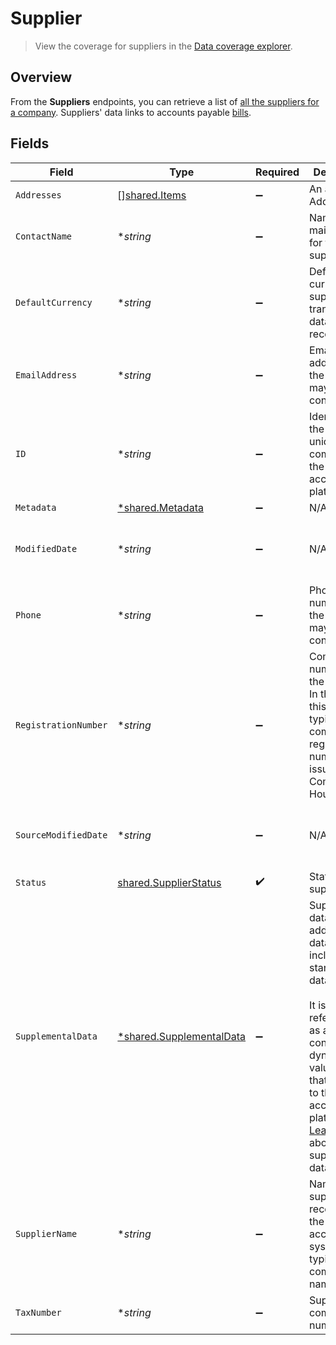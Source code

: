 # Supplier

> View the coverage for suppliers in the <a className="external" href="https://knowledge.codat.io/supported-features/accounting?view=tab-by-data-type&dataType=suppliers" target="_blank">Data coverage explorer</a>.

## Overview

From the **Suppliers** endpoints, you can retrieve a list of [all the suppliers for a company](https://docs.codat.io/accounting-api#/operations/list-suppliers). Suppliers' data links to accounts payable [bills](https://docs.codat.io/accounting-api#/schemas/Bill).


## Fields

| Field                                                                                                                                                                                                                                                                                       | Type                                                                                                                                                                                                                                                                                        | Required                                                                                                                                                                                                                                                                                    | Description                                                                                                                                                                                                                                                                                 | Example                                                                                                                                                                                                                                                                                     |
| ------------------------------------------------------------------------------------------------------------------------------------------------------------------------------------------------------------------------------------------------------------------------------------------- | ------------------------------------------------------------------------------------------------------------------------------------------------------------------------------------------------------------------------------------------------------------------------------------------- | ------------------------------------------------------------------------------------------------------------------------------------------------------------------------------------------------------------------------------------------------------------------------------------------- | ------------------------------------------------------------------------------------------------------------------------------------------------------------------------------------------------------------------------------------------------------------------------------------------- | ------------------------------------------------------------------------------------------------------------------------------------------------------------------------------------------------------------------------------------------------------------------------------------------- |
| `Addresses`                                                                                                                                                                                                                                                                                 | [][shared.Items](../../../pkg/models/shared/items.md)                                                                                                                                                                                                                                       | :heavy_minus_sign:                                                                                                                                                                                                                                                                          | An array of Addresses.                                                                                                                                                                                                                                                                      |                                                                                                                                                                                                                                                                                             |
| `ContactName`                                                                                                                                                                                                                                                                               | **string*                                                                                                                                                                                                                                                                                   | :heavy_minus_sign:                                                                                                                                                                                                                                                                          | Name of the main contact for the supplier.                                                                                                                                                                                                                                                  |                                                                                                                                                                                                                                                                                             |
| `DefaultCurrency`                                                                                                                                                                                                                                                                           | **string*                                                                                                                                                                                                                                                                                   | :heavy_minus_sign:                                                                                                                                                                                                                                                                          | Default currency the supplier's transactional data is recorded in.                                                                                                                                                                                                                          |                                                                                                                                                                                                                                                                                             |
| `EmailAddress`                                                                                                                                                                                                                                                                              | **string*                                                                                                                                                                                                                                                                                   | :heavy_minus_sign:                                                                                                                                                                                                                                                                          | Email address that the supplier may be contacted on.                                                                                                                                                                                                                                        |                                                                                                                                                                                                                                                                                             |
| `ID`                                                                                                                                                                                                                                                                                        | **string*                                                                                                                                                                                                                                                                                   | :heavy_minus_sign:                                                                                                                                                                                                                                                                          | Identifier for the supplier, unique to the company in the accounting platform.                                                                                                                                                                                                              |                                                                                                                                                                                                                                                                                             |
| `Metadata`                                                                                                                                                                                                                                                                                  | [*shared.Metadata](../../../pkg/models/shared/metadata.md)                                                                                                                                                                                                                                  | :heavy_minus_sign:                                                                                                                                                                                                                                                                          | N/A                                                                                                                                                                                                                                                                                         |                                                                                                                                                                                                                                                                                             |
| `ModifiedDate`                                                                                                                                                                                                                                                                              | **string*                                                                                                                                                                                                                                                                                   | :heavy_minus_sign:                                                                                                                                                                                                                                                                          | N/A                                                                                                                                                                                                                                                                                         | 2022-10-23 00:00:00 +0000 UTC                                                                                                                                                                                                                                                               |
| `Phone`                                                                                                                                                                                                                                                                                     | **string*                                                                                                                                                                                                                                                                                   | :heavy_minus_sign:                                                                                                                                                                                                                                                                          | Phone number that the supplier may be contacted on.                                                                                                                                                                                                                                         | +44 25691 154789                                                                                                                                                                                                                                                                            |
| `RegistrationNumber`                                                                                                                                                                                                                                                                        | **string*                                                                                                                                                                                                                                                                                   | :heavy_minus_sign:                                                                                                                                                                                                                                                                          | Company number of the supplier. In the UK, this is typically the company registration number issued by Companies House.                                                                                                                                                                     |                                                                                                                                                                                                                                                                                             |
| `SourceModifiedDate`                                                                                                                                                                                                                                                                        | **string*                                                                                                                                                                                                                                                                                   | :heavy_minus_sign:                                                                                                                                                                                                                                                                          | N/A                                                                                                                                                                                                                                                                                         | 2022-10-23 00:00:00 +0000 UTC                                                                                                                                                                                                                                                               |
| `Status`                                                                                                                                                                                                                                                                                    | [shared.SupplierStatus](../../../pkg/models/shared/supplierstatus.md)                                                                                                                                                                                                                       | :heavy_check_mark:                                                                                                                                                                                                                                                                          | Status of the supplier.                                                                                                                                                                                                                                                                     |                                                                                                                                                                                                                                                                                             |
| `SupplementalData`                                                                                                                                                                                                                                                                          | [*shared.SupplementalData](../../../pkg/models/shared/supplementaldata.md)                                                                                                                                                                                                                  | :heavy_minus_sign:                                                                                                                                                                                                                                                                          | Supplemental data is additional data you can include in our standard data types. <br/><br/>It is referenced as a configured dynamic key value pair that is unique to the accounting platform. [Learn more](https://docs.codat.io/using-the-api/supplemental-data/overview) about supplemental data. |                                                                                                                                                                                                                                                                                             |
| `SupplierName`                                                                                                                                                                                                                                                                              | **string*                                                                                                                                                                                                                                                                                   | :heavy_minus_sign:                                                                                                                                                                                                                                                                          | Name of the supplier as recorded in the accounting system, typically the company name.                                                                                                                                                                                                      |                                                                                                                                                                                                                                                                                             |
| `TaxNumber`                                                                                                                                                                                                                                                                                 | **string*                                                                                                                                                                                                                                                                                   | :heavy_minus_sign:                                                                                                                                                                                                                                                                          | Supplier's company tax number.                                                                                                                                                                                                                                                              |                                                                                                                                                                                                                                                                                             |